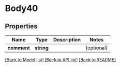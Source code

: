 # Body40

## Properties
Name | Type | Description | Notes
------------ | ------------- | ------------- | -------------
**comment** | **string** |  | [optional] 

[[Back to Model list]](../README.md#documentation-for-models) [[Back to API list]](../README.md#documentation-for-api-endpoints) [[Back to README]](../README.md)


